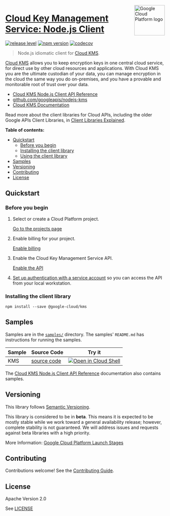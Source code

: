 [//]: # "This README.md file is auto-generated, all changes to this file will be lost."
[//]: # "To regenerate it, use `npm run generate-scaffolding`."
<img src="https://avatars2.githubusercontent.com/u/2810941?v=3&s=96" alt="Google Cloud Platform logo" title="Google Cloud Platform" align="right" height="96" width="96"/>

# [Cloud Key Management Service: Node.js Client](https://github.com/googleapis/nodejs-kms)

[![release level](https://img.shields.io/badge/release%20level-beta-yellow.svg?style&#x3D;flat)](https://cloud.google.com/terms/launch-stages)
[![npm version](https://img.shields.io/npm/v/@google-cloud/kms.svg)](https://www.npmjs.org/package/@google-cloud/kms)
[![codecov](https://img.shields.io/codecov/c/github/googleapis/nodejs-kms/master.svg?style=flat)](https://codecov.io/gh/googleapis/nodejs-kms)

> Node.js idiomatic client for [Cloud KMS][product-docs].

[Cloud KMS](https://cloud.google.com/kms/docs/) allows you to keep encryption keys in one central cloud service, for direct use by other cloud resources and applications. With Cloud KMS you are the ultimate custodian of your data, you can manage encryption in the cloud the same way you do on-premises, and you have a provable and monitorable root of trust over your data.


* [Cloud KMS Node.js Client API Reference][client-docs]
* [github.com/googleapis/nodejs-kms](https://github.com/googleapis/nodejs-kms)
* [Cloud KMS Documentation][product-docs]

Read more about the client libraries for Cloud APIs, including the older
Google APIs Client Libraries, in [Client Libraries Explained][explained].

[explained]: https://cloud.google.com/apis/docs/client-libraries-explained

**Table of contents:**

* [Quickstart](#quickstart)
  * [Before you begin](#before-you-begin)
  * [Installing the client library](#installing-the-client-library)
  * [Using the client library](#using-the-client-library)
* [Samples](#samples)
* [Versioning](#versioning)
* [Contributing](#contributing)
* [License](#license)

## Quickstart

### Before you begin

1.  Select or create a Cloud Platform project.

    [Go to the projects page][projects]

1.  Enable billing for your project.

    [Enable billing][billing]

1.  Enable the Cloud Key Management Service API.

    [Enable the API][enable_api]

1.  [Set up authentication with a service account][auth] so you can access the
    API from your local workstation.

[projects]: https://console.cloud.google.com/project
[billing]: https://support.google.com/cloud/answer/6293499#enable-billing
[enable_api]: https://console.cloud.google.com/flows/enableapi?apiid=cloudkms.googleapis.com
[auth]: https://cloud.google.com/docs/authentication/getting-started

### Installing the client library

    npm install --save @google-cloud/kms


## Samples

Samples are in the [`samples/`](https://github.com/googleapis/nodejs-kms/tree/master/samples) directory. The samples' `README.md`
has instructions for running the samples.

| Sample                      | Source Code                       | Try it |
| --------------------------- | --------------------------------- | ------ |
| KMS | [source code](https://github.com/googleapis/nodejs-kms/blob/master/samples/kms.js) | [![Open in Cloud Shell][shell_img]](https://console.cloud.google.com/cloudshell/open?git_repo=https://github.com/googleapis/nodejs-kms&page=editor&open_in_editor=samples/kms.js,samples/README.md) |

The [Cloud KMS Node.js Client API Reference][client-docs] documentation
also contains samples.

## Versioning

This library follows [Semantic Versioning](http://semver.org/).

This library is considered to be in **beta**. This means it is expected to be
mostly stable while we work toward a general availability release; however,
complete stability is not guaranteed. We will address issues and requests
against beta libraries with a high priority.

More Information: [Google Cloud Platform Launch Stages][launch_stages]

[launch_stages]: https://cloud.google.com/terms/launch-stages

## Contributing

Contributions welcome! See the [Contributing Guide](https://github.com/googleapis/nodejs-kms/blob/master/.github/CONTRIBUTING.md).

## License

Apache Version 2.0

See [LICENSE](https://github.com/googleapis/nodejs-kms/blob/master/LICENSE)

[client-docs]: https://cloud.google.com/nodejs/docs/reference/kms/latest/
[product-docs]: https://cloud.google.com/kms/docs/
[shell_img]: https://gstatic.com/cloudssh/images/open-btn.png

